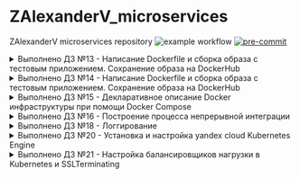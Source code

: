 # ZAlexanderV_microservices
ZAlexanderV microservices repository
![example workflow](https://github.com/Otus-DevOps-2023-11/ZAlexanderV_microservices/actions/workflows/run-tests.yml/badge.svg)
[![pre-commit](https://img.shields.io/badge/pre--commit-enabled-brightgreen?logo=pre-commit&logoColor=white)](https://github.com/pre-commit/pre-commit)
<details><summary>Выполнено ДЗ №13 - Написание Dockerfile и сборка образа с тестовым приложением. Сохранение образа на DockerHub</summary>

  - Установлено окружение для работы с docker
  - Выполнил операции с docker локально
  - Создал docker-host в yandex cloud с помощью docker-machine
  - Собрал образ из Dockerfile
  - Поработал с docker на docker-host
  - Зарегистрировался на  docker hub
  - Загрузил образ на docker hub

  Задания со :star:
   - Создан код terraform для динамического развёртывания машин с docker
   - Создан код для packer подготавливающий образ с docker
   - Создан playbook для развёртывания docker и запуска контейнера
   - Создан файл для динамического поиска инветаря и объеденения в группу

</details>

<details><summary>Выполнено ДЗ №14 - Написание Dockerfile и сборка образа с тестовым приложением. Сохранение образа на DockerHub</summary>

  - Собрано приложение из нескольких контейнеров
  - Обновил dockerfile для сброки всех компонентов
  - Создана сеть для работы приложения
  - Примонтирован том для хранения данных

  Задания со :star:
   - Собран ui с базовым alpine образом

</details>

<details><summary>Выполнено ДЗ №15 - Декларативное описание Docker инфраструктуры при помощи Docker Compose</summary>

   Изменение названия проекта(префикс который задаётся контейнерам) происходит при установке переменной окружения `COMPOSE_PROJECT_NAME`

  - Описана структура проекта в docker compose
  - Создан файл переменных для подмены переменных окружения
  - Описаны несколько сетей для подключения к контейнеру


  Задания со :star:
  - Создан файл переопределения базовых переменных для запуска приложений с доп. флагами

</details>

<details><summary>Выполнено ДЗ №16 - Построение процесса непрерывной интеграции</summary>

   Изменение названия проекта(префикс который задаётся контейнерам) происходит при установке переменной окружения `COMPOSE_PROJECT_NAME`

  - Создана ВМ для запуска GitLab
  - Установлен DockerEngine через Ansible
  - Запущен Gitlab через Docker
  - Добавлен runner для исполнения задач
  - Сконфигурирован пайплайн для теста развёртывания
  - Определены переменные для развёртывания
  - Создана динамическая среда
  - Создан Compose файл для развёртывания Gitlab

</details>


<details><summary>Выполнено ДЗ №18 - Логгирование</summary>

  - Добавлена инфраструктура для логгирования
  - Создан DOckerfile для кастомного образа логгирования
  - Подготовлен файл конфигурации для агента логгирования

</details>

<details><summary>Выполнено ДЗ №20 - Установка и настройка yandex cloud Kubernetes Engine</summary>

  - Добавлены файлы для развёртывания приложения в кластере k8s
  - Созданы service файлы для приложения обеспечивающие работу всех компонентов
  - Создан сервис для доступа к приложению
  - Выявлена ошибка в настройках трейсинга, исправлена
  - Написан код terraform для развёртывания кластера в YC
  - Добавлен деплоймент для k8s dashboard
  - Добавлен файл для создания lb и проброса на внешний адресс

</details>

<details><summary>Выполнено ДЗ №21 - Настройка балансировщиков нагрузки в Kubernetes и SSL­Terminating</summary>

  - Добавлены файлы для развёртывания ingress
  - Созданы файлы для запроса диска к поду для статического запроса
  - Созданы файлы для запроса диска к поду для динамического запроса
  - Испревлены флаги в деплое mongobd
  - Создан сертификат для ingress и добавлен в секрет(не описан)

</details>
